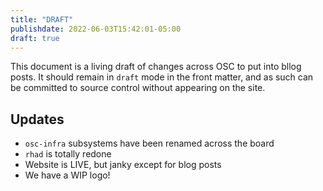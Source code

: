 ```yaml
---
title: "DRAFT"
publishdate: 2022-06-03T15:42:01-05:00
draft: true
---
```


This document is a living draft of changes across OSC to put into bllog posts.
It should remain in `draft` mode in the front matter, and as such can be
committed to source control without appearing on the site.

Updates
-------

* `osc-infra` subsystems have been renamed across the board
* `rhad` is totally redone
* Website is LIVE, but janky except for blog posts
* We have a WIP logo!

